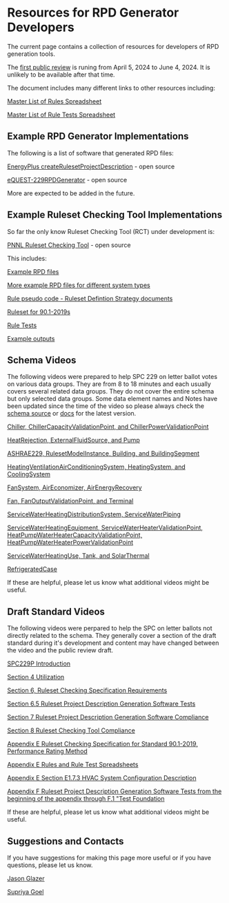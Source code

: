 # Resources for RPD Generator Developers

The current page contains a collection of resources for developers of RPD generation tools. 

The [first public review](https://osr.ashrae.org/Online-Comment-Database/ShowDoc2/Table/DocumentAttachments/FileName/4308-Std229P_1st_PPR_Draft_chair_approved.zip/download/false) is runing from April 5, 2024 to June 4, 2024. It is unlikely to be available after that time.

The document includes many different links to other resources including:

[Master List of Rules Spreadsheet](https://1drv.ms/x/s!AoRQkE5gaWd5jSkkKuZMK2V81iVY?e=WZPW05)

[Master List of Rule Tests Spreadsheet](https://1drv.ms/x/s!AoRQkE5gaWd5jSkkKuZMK2V81iVY?e=WZPW05)


## Example RPD Generator Implementations

The following is a list of software that generated RPD files:

[EnergyPlus createRulesetProjectDescription](https://github.com/JasonGlazer/createRulesetProjectDescription) - open source

[eQUEST-229RPDGenerator](https://github.com/Karpman-Consulting/eQUEST-229RPDGenerator/tree/development) - open source

More are expected to be added in the future.

## Example Ruleset Checking Tool Implementations

So far the only know Ruleset Checking Tool (RCT) under development is:

[PNNL Ruleset Checking Tool](https://github.com/pnnl/ruleset-checking-tool) - open source

This includes:

[Example RPD files](https://github.com/pnnl/ruleset-checking-tool/tree/master/examples/chicago_demo)

[More example RPD files for different system types](https://github.com/pnnl/ruleset-checking-tool/tree/master/rct229/ruletest_engine/ruletest_jsons/ashrae9012019/system_types)

[Rule pseudo code - Ruleset Defintion Strategy documents](https://github.com/pnnl/ruleset-checking-tool/blob/master/docs/_toc.md) 

[Ruleset for 90.1-2019s](https://github.com/pnnl/ruleset-checking-tool/tree/master/rct229/rulesets/ashrae9012019) 

[Rule Tests](https://github.com/pnnl/ruleset-checking-tool/tree/master/rct229/ruletest_engine/ruletest_jsons) 

[Example outputs](https://github.com/pnnl/ruleset-checking-tool/tree/develop/examples/output)




## Schema Videos

The following videos were prepared to help SPC 229 on letter ballot votes on various data groups. They are from 8 to 18 minutes and each usually covers several related data groups. They do not cover the entire schema but only selected data groups. Some data element names and Notes have been updated since the time of the video so please always check the [schema source](https://github.com/open229/ruleset-model-description-schema/tree/develop/schema-source) or [docs](https://github.com/open229/ruleset-model-description-schema/tree/develop/docs229) for the latest version.

[Chiller, ChillerCapacityValidationPoint, and ChillerPowerValidationPoint](https://www.youtube.com/watch?v=xKfrwOR8tuc)

[HeatRejection, ExternalFluidSource, and Pump](https://www.youtube.com/watch?v=PzUoA91W0Vg)

[ASHRAE229, RulesetModelInstance, Building, and BuildingSegment](https://www.youtube.com/watch?v=-ac52BoCBqM)

[HeatingVentilationAirConditioningSystem, HeatingSystem, and CoolingSystem](https://www.youtube.com/watch?v=1ym9LETGl2A)

[FanSystem, AirEconomizer, AirEnergyRecovery](https://www.youtube.com/watch?v=9FYNFtqF12w)

[Fan, FanOutputValidationPoint, and Terminal](https://www.youtube.com/watch?v=w6x2wrth3UE)

[ServiceWaterHeatingDistributionSystem, ServiceWaterPiping](https://www.youtube.com/watch?v=cTvBONDVsTg)

[ServiceWaterHeatingEquipment, ServiceWaterHeaterValidationPoint, HeatPumpWaterHeaterCapacityValidationPoint, HeatPumpWaterHeaterPowerValidationPoint](https://www.youtube.com/watch?v=jaaKRs_dkqE)

[ServiceWaterHeatingUse, Tank, and SolarThermal](https://www.youtube.com/watch?v=StL7Ghru1LM)

[RefrigeratedCase](https://www.youtube.com/watch?v=2BqN6Ss_Lms)

If these are helpful, please let us know what additional videos might be useful.

## Draft Standard Videos

The following videos were perpared to help the SPC on letter ballots not directly related to the schema. They generally cover a section of the draft standard during it's development and content may have changed between the video and the public review draft.

[SPC229P Introduction](https://www.youtube.com/watch?v=tws7ms0mKAM)

[Section 4 Utilization](https://www.youtube.com/watch?v=ceY5X60QQdk)

[Section 6, Ruleset Checking Specification Requirements](https://www.youtube.com/watch?v=vv0-nlQxoBo)

[Section 6.5 Ruleset Project Description Generation Software Tests](https://www.youtube.com/watch?v=uvByDUSZfWw)

[Section 7 Ruleset Project Description Generation Software Compliance](https://www.youtube.com/watch?v=RuvYd9qXqdk)

[Section 8 Ruleset Checking Tool Compliance](https://www.youtube.com/watch?v=0OuoE7u9r_s)

[Appendix E Ruleset Checking Specification for Standard 90.1-2019, Performance Rating Method](https://www.youtube.com/watch?v=pAcevlMLADA)

[Appendix E Rules and Rule Test Spreadsheets](https://www.youtube.com/watch?v=4q_fBZ1lrPI)

[Appendix E Section E1.7.3 HVAC System Configuration Description](https://www.youtube.com/watch?v=-2Enr6jgWkw)

[Appendix F Ruleset Project Description Generation Software Tests from the beginning of the appendix through F.1 "Test Foundation](https://www.youtube.com/watch?v=oXbFLA7PR58)

If these are helpful, please let us know what additional videos might be useful.


## Suggestions and Contacts

If you have suggestions for making this page more useful or if you have questions, please let us know.

[Jason Glazer](mailto:jglazer@gard.com)

[Supriya Goel](mailto:Supriya.Goel@pnnl.gov)


 
